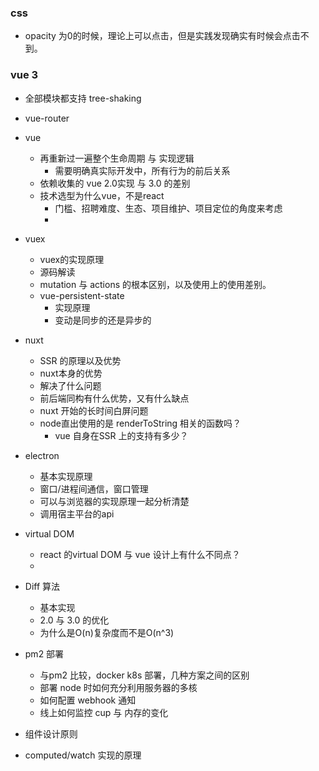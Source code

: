 ### css
* opacity 为0的时候，理论上可以点击，但是实践发现确实有时候会点击不到。

### vue 3
* 全部模块都支持 tree-shaking



* vue-router

* vue
  * 再重新过一遍整个生命周期 与 实现逻辑
     * 需要明确真实际开发中，所有行为的前后关系
  * 依赖收集的 vue 2.0实现 与 3.0 的差别
  * 技术选型为什么vue，不是react
     * 门槛、招聘难度、生态、项目维护、项目定位的角度来考虑
     * 
      


* vuex
   * vuex的实现原理
   * 源码解读
   * mutation 与 actions 的根本区别，以及使用上的使用差别。
   * vue-persistent-state
      * 实现原理
      * 变动是同步的还是异步的
      
* nuxt
  * SSR 的原理以及优势
  * nuxt本身的优势 
  * 解决了什么问题
  * 前后端同构有什么优势，又有什么缺点
  * nuxt 开始的长时间白屏问题
  * node直出使用的是 renderToString 相关的函数吗？
      * vue 自身在SSR 上的支持有多少？
  
* electron
  * 基本实现原理
  * 窗口/进程间通信，窗口管理
  * 可以与浏览器的实现原理一起分析清楚
  * 调用宿主平台的api
  
* virtual DOM
  * react 的virtual DOM 与 vue 设计上有什么不同点？
  * 

* Diff 算法
   * 基本实现
   * 2.0 与 3.0 的优化
   * 为什么是O(n)复杂度而不是O(n^3)
   
* pm2 部署
  * 与pm2 比较，docker k8s 部署，几种方案之间的区别
  * 部署 node 时如何充分利用服务器的多核
  * 如何配置 webhook 通知
  * 线上如何监控 cup 与 内存的变化

* 组件设计原则

* computed/watch 实现的原理



